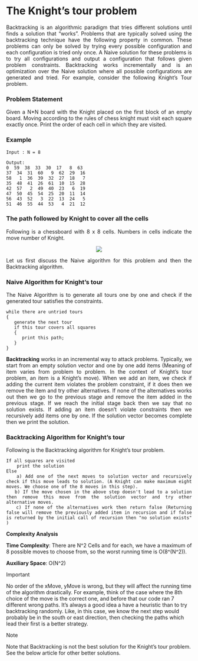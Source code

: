 <div align="justify">

# The Knight’s tour problem

Backtracking is an algorithmic paradigm that tries different solutions until finds a solution that “works”. Problems that are typically solved using the backtracking technique have the following property in common. These problems can only be solved by trying every possible configuration and each configuration is tried only once. A Naive solution for these problems is to try all configurations and output a configuration that follows given problem constraints. Backtracking works incrementally and is an optimization over the Naive solution where all possible configurations are generated and tried.
For example, consider the following Knight’s Tour problem.

### Problem Statement

Given a N*N board with the Knight placed on the first block of an empty board. Moving according to the rules of chess knight must visit each square exactly once. Print the order of each cell in which they are visited.

### Example

```
Input : N = 8

Output:
0  59  38  33  30  17   8  63
37  34  31  60   9  62  29  16
58   1  36  39  32  27  18   7
35  48  41  26  61  10  15  28
42  57   2  49  40  23   6  19
47  50  45  54  25  20  11  14
56  43  52   3  22  13  24   5
51  46  55  44  53   4  21  12
```

### The path followed by Knight to cover all the cells

Following is a chessboard with 8 x 8 cells. Numbers in cells indicate the move number of Knight.

<div align="center">
<img src="https://media.geeksforgeeks.org/wp-content/cdn-uploads/knight-tour-problem1.png">
</div>

Let us first discuss the Naive algorithm for this problem and then the Backtracking algorithm.

### Naive Algorithm for Knight’s tour

The Naive Algorithm is to generate all tours one by one and check if the generated tour satisfies the constraints.

```
while there are untried tours
{ 
   generate the next tour 
   if this tour covers all squares 
   { 
      print this path;
   }
}
```

__Backtracking__ works in an incremental way to attack problems. Typically, we start from an empty solution vector and one by one add items (Meaning of item varies from problem to problem. In the context of Knight’s tour problem, an item is a Knight’s move). When we add an item, we check if adding the current item violates the problem constraint, if it does then we remove the item and try other alternatives. If none of the alternatives works out then we go to the previous stage and remove the item added in the previous stage. If we reach the initial stage back then we say that no solution exists. If adding an item doesn’t violate constraints then we recursively add items one by one. If the solution vector becomes complete then we print the solution.

### Backtracking Algorithm for Knight’s tour

Following is the Backtracking algorithm for Knight’s tour problem.

```
If all squares are visited 
    print the solution
Else
   a) Add one of the next moves to solution vector and recursively check if this move leads to solution. (A Knight can make maximum eight moves. We choose one of the 8 moves in this step).
   b) If the move chosen in the above step doesn't lead to a solution then remove this move from the solution vector and try other alternative moves.
   c) If none of the alternatives work then return false (Returning false will remove the previously added item in recursion and if false is returned by the initial call of recursion then "no solution exists" )
```

__Complexity Analysis__

__Time Complexity__: There are N^2 Cells and for each, we have a maximum of 8 possible moves to choose from, so the worst running time is O(8^(N^2)).

__Auxiliary Space__: O(N^2)

</div>

> [!IMPORTANT]
> No order of the xMove, yMove is wrong, but they will affect the running time of the algorithm drastically. For example, think of the case where the 8th choice of the move is the correct one, and before that our code ran 7 different wrong paths. It’s always a good idea a have a heuristic than to try backtracking randomly. Like, in this case, we know the next step would probably be in the south or east direction, then checking the paths which lead their first is a better strategy.

> [!NOTE]
> Note that Backtracking is not the best solution for the Knight’s tour problem. See the below article for other better solutions.